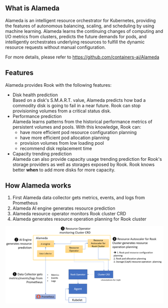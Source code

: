 ## What is Alameda

Alameda is an intelligent resource orchestrator for Kubernetes, providing the features of autonomous balancing, scaling, and scheduling by using machine learning. Alameda learns the continuing changes of computing and I/O metrics from clusters, predicts the future demands for pods, and intelligently orchestrates underlying resources to fulfill the dynamic resource requests without manual configuration.

For more details, please refer to https://github.com/containers-ai/Alameda

## Features

Alameda provides Rook with the following features:

- Disk health prediction  
    Based on a disk's S.M.A.R.T. value, Alameda predicts how bad a commodity disk is going to fail in a near future. Rook can stop provisioning volumes from a critical status disk.
- Performance prediction  
    Alameda learns patterns from the historical performance metrics of persistent volumes and pools. With this knowledge, Rook can:
    - have more efficient pod resource configuration planning
    - have more efficient pod allocation planning
    - provision volumes from low loading pool
    - recommend disk replacement time
- Capacity trending prediction  
    Alameda can also provide capacity usage trending prediction for Rook's storage providers as well as storages exposed by Rook. Rook knows better **when** to add more disks for more capacity.

## How Alameda works

1. First Alameda data collector gets metrics, events, and logs from Prometheus
2. Alameda AI engine generates resource prediction
3. Alameda resource operator monitors Rook cluster CRD
4. Alameda generates resource operation planning for Rook cluster

![work_flow](./alamada_work_with_rook.png)


